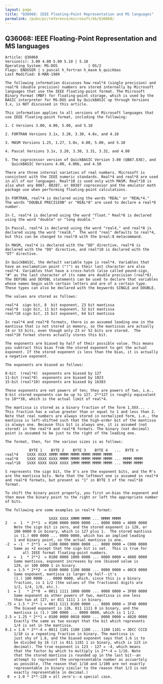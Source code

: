 ```yaml
---
layout: page
title: "Q36068: IEEE Floating-Point Representation and MS languages"
permalink: /pubs/pc/reference/microsoft/kb/Q36068/
---
```


## Q36068: IEEE Floating-Point Representation and MS languages

	Article: Q36068
	Version(s): 3.00 4.00 5.00 5.10 | 5.10
	Operating System: MS-DOS              | OS/2
	Flags: ENDUSER | s_pascal h_fortran h_masm b_quickbas
	Last Modified: 8-MAR-1989
	
	The following information discusses how real*4 (single precision) and
	real*8 (double precision) numbers are stored internally by Microsoft
	languages that use the IEEE floating-point format. The Microsoft
	Binary Format (MBF) for floating-point storage, which is used by the
	BASIC interpreter for MS-DOS and by QuickBASIC up through Versions
	3.x, is NOT discussed in this article.
	
	This information applies to all versions of Microsoft languages that
	use IEEE floating-point format, including the following:
	
	1. C Versions 3.00, 4.00, 5.00, and 5.10
	
	2. FORTRAN Versions 3.1x, 3.20, 3.30, 4.0x, and 4.10
	
	3. MASM Versions 1.25, 1.27, 3.0x, 4.00, 5.00, and 5.10
	
	4. Pascal Versions 3.1x, 3.20, 3.30, 3.31, 3.32, and 4.00
	
	5. The coprocessor version of QuickBASIC Version 3.00 (QB87.EXE), and
	   QuickBASIC Versions 4.00, 4.00b, and 4.50
	
	There are three internal varieties of real numbers. Microsoft is
	consistent with the IEEE numeric standards. Real*4 and real*8 are used
	in all of our languages. Real*10 is used only with MASM. Real*10 is
	also what any 8087, 80287, or 80387 coprocessor and the emulator math
	package use when performing floating-point calculations.
	
	In FORTRAN, real*4 is declared using the words "REAL" or "REAL*4."
	The words "DOUBLE PRECISION" or "REAL*8" are used to declare a real*8
	number.
	
	In C, real*4 is declared using the word "float." Real*8 is declared
	using the word "double" or "long double."
	
	In Pascal, real*4 is declared using the word "real4," and real*8 is
	declared using the word "real8."  The word "real" defaults to real*4,
	but this can be changed to real*8 with the $real:8 metacommand.
	
	In MASM, real*4 is declared with the "DD" directive, real*8 is
	declared with the "DQ" directive, and real*10 is declared with the
	"DT" directive.
	
	In QuickBASIC, the default variable type is real*4. Variables that
	have an exclamation point ("!") as their last character are also
	real*4. Variables that have a cross-hatch (also called pound-sign,
	"#" as the last character of its name are double precision (real*8).
	The DEFSNG and DEFDBL statements can be used to declare that variables
	whose names begin with certain letters and are of a certain type.
	These types can also be declared with the keywords SINGLE and DOUBLE.
	
	The values are stored as follows:
	
	real*4  sign bit, 8  bit exponent, 23 bit mantissa
	real*8  sign bit, 11 bit exponent, 52 bit mantissa
	real*10 sign bit, 15 bit exponent, 64 bit mantissa
	
	In real*4 and real*8 formats, there is an assumed leading one in the
	mantissa that is not stored in memory, so the mantissas are actually
	24 or 53 bits, even though only 23 or 52 bits are stored.  The
	real*10 format stores actually stores this bit.
	
	The exponents are biased by half of their possible value. This means
	you subtract this bias from the stored exponent to get the actual
	exponent. If the stored exponent is less than the bias, it is actually
	a negative exponent.
	
	The exponents are biased as follows:
	
	8-bit  (real*4)  exponents are biased by 127
	11-bit (real*8)  exponents are biased by 1023
	15-bit (real*10) exponents are biased by 16383
	
	These exponents are not powers of ten; they are powers of two, i.e.,
	8-bit stored exponents can be up to 127. 2**127 is roughly equivalent
	to 10**38, which is the actual limit of real*4.
	
	The mantissa is stored as a binary fraction of the form 1.XXX... .
	This fraction has a value greater than or equal to 1 and less than 2.
	Note that real numbers are always stored in normalized form, i.e., the
	mantissa is left-shifted such that the high-order bit of the mantissa
	is always one. Because this bit is always one, it is assumed (not
	stored) in the real*4 and real*8 formats. The binary (not decimal)
	point is assumed to be just to the right of the leading one.
	
	The format, then, for the various sizes is as follows:
	
	           BYTE 1    BYTE 2    BYTE 3    BYTE 4   ...  BYTE n
	real*4    SXXX XXXX XMMM MMMM MMMM MMMM MMMM MMMM
	real*8    SXXX XXXX XXXX MMMM MMMM MMMM MMMM MMMM ... MMMM MMMM
	real*10   SXXX XXXX XXXX XXXX 1MMM MMMM MMMM MMMM ... MMMM MMMM
	
	S represents the sign bit, the X's are the exponent bits, and the M's
	are the mantissa bits. Note that the leftmost one is assumed in real*4
	and real*8 formats, but present as "1" in BYTE 3 of the real*10
	format.
	
	To shift the binary point properly, you first un-bias the exponent and
	then move the binary point to the right or left the appropriate number
	of bits.
	
	The following are some examples in real*4 format:
	
	                    SXXX XXXX XMMM MMMM ... MMMM MMMM
	2   =  1  * 2**1  = 0100 0000 0000 0000 ... 0000 0000 = 4000 0000
	    Note the sign bit is zero, and the stored exponent is 128, or
	    100 0000 0 in binary, which is 127 plus 1.  The stored mantissa
	    is (1.) 000 0000 ... 0000 0000, which has an implied leading
	    1 and binary point, so the actual mantissa is one.
	-2  = -1  * 2**1  = 1100 0000 0000 0000 ... 0000 0000 = C000 0000
	    Same as +2 except that the sign bit is set.  This is true for
	        all IEEE format floating-point numbers.
	 4  =  1  * 2**2  = 0100 0000 1000 0000 ... 0000 0000 = 4080 0000
	    Same mantissa, exponent increases by one (biased value is
	    129, or 100 0000 1 in binary.
	 6  = 1.5 * 2**2  = 0100 0000 1100 0000 ... 0000 0000 = 40C0 0000
	    Same exponent, mantissa is larger by half--it's
	    (1.) 100 0000 ... 0000 0000, which, since this is a binary
	    fraction, is 1 1/2 (the values of the fractional digits are
	    1/2, 1/4, 1/8, etc.).
	 1  = 1   * 2**0  = 0011 1111 1000 0000 ... 0000 0000 = 3F80 0000
	    Same exponent as other powers of two, mantissa is one less
	    than two at 127, or 011 1111 1 in binary.
	.75 = 1.5 * 2**-1 = 0011 1111 0100 0000 ... 0000 0000 = 3F40 0000
	    The biased exponent is 126, 011 1111 0 in binary, and the
	    mantissa is (1.) 100 0000 ... 0000 0000, which is 1 1/2.
	2.5 = 1.25 * 2**1 = 0100 0000 0010 0000 ... 0000 0000 = 4020 0000
	    Exactly the same as two except that the bit which represents
	    1/4 is set in the mantissa.
	0.1 = 1.6 * 2**-4 = 0011 1101 1100 1100 ... 1100 1101 = 3DCC CCCD
	    1/10 is a repeating fraction in binary. The mantissa is
	    just shy of 1.6, and the biased exponent says that 1.6 is to
	    be divided by 16 (it is 011 1101 1 in binary, which is 123 in
	    decimal). The true exponent is 123 - 127 = -4, which means
	    that the factor by which to multiply is 2**-4 = 1/16. Note
	    that the stored mantissa is rounded up in the last bit--an
	    attempt to represent the unrepresentable number as accuartely
	    as possible. (The reason that 1/10 and 1/100 are not exactly
	    representable in binary similar to the reason that 1/3 is not
	    exactly representable in decimal.)
	 0  = 1.0 * 2**-128 = all zero's--a special case.
